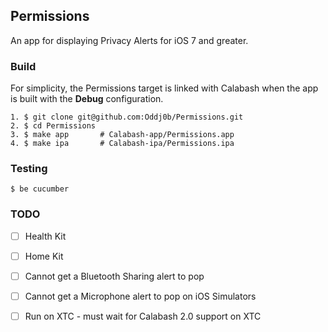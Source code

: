 ## Permissions

An app for displaying Privacy Alerts for iOS 7 and greater.

### Build

For simplicity, the Permissions target is linked with Calabash when the app is
built with the **Debug** configuration.

```
1. $ git clone git@github.com:Oddj0b/Permissions.git
2. $ cd Permissions
3. $ make app       # Calabash-app/Permissions.app
4. $ make ipa       # Calabash-ipa/Permissions.ipa
```

### Testing

```
$ be cucumber
```

### TODO

- [ ] Health Kit
- [ ] Home Kit
- [ ] Cannot get a Bluetooth Sharing alert to pop
- [ ] Cannot get a Microphone alert to pop on iOS Simulators
- [ ] Run on XTC - must wait for Calabash 2.0 support on XTC

